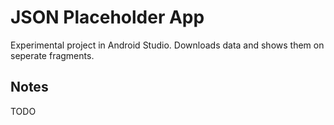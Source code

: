 # JSON Placeholder App
Experimental project in Android Studio. Downloads data and shows them on seperate fragments.

## Notes
TODO